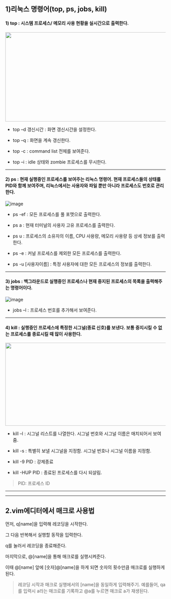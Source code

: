 1)리눅스 명령어(top, ps, jobs, kill)
---
#### 1) top : 시스템 프로세스/ 메모리 사용 현황을 실시간으로 출력한다.
<img src ="https://user-images.githubusercontent.com/106420653/171998514-5e5bcadb-dfaa-4de0-ad45-476dd91f6d4e.png" width="580" height="280">

* top –d 갱신시간 : 화면 갱신시간을 설정한다.

* top –q : 화면을 계속 갱신한다.

* top -c : command list 전체를 보여준다.

* top –i : idle 상태와 zombie 프로세스를 무시한다.
---
#### 2) ps : 현재 실행중인 프로세스를 보여주는 리눅스 명령어. 현재 프로세스들의 상태를 PID와 함께 보여주며, 리눅스에서는 사용자와 파일 뿐만 아니라 프로세스도 번호로 관리한다.
![image](https://user-images.githubusercontent.com/106420653/171999541-81ee3a35-49a5-4b14-89ef-46f5f543e575.png)

* ps -ef : 모든 프로세스를 풀 포맷으로 출력한다.

* ps a : 현재 터미널의 사용자 고유 프로세스를 출력한다.
 
* ps u : 프로세스의 소유자의 이름, CPU 사용량, 메모리 사용량 등 상세 정보를 출력한다.
 
* ps -e : 커널 프로세스를 제외한 모든 프로세스를 출력한다.
 
* ps -u [사용자이름] : 특정 사용자에 대한 모든 프로세스의 정보를 출력한다.
---
#### 3) jobs : 백그라운드로 실행중인 프로세스나 현재 중지된 프로세스의 목록을 출력해주는 명령어이다.

![image](https://user-images.githubusercontent.com/106420653/171998424-b017c446-e2ba-4e93-8446-b58a93278613.png)

* jobs –l : 프로세스 번호를 추가해서 보여준다.
---
#### 4) kill : 실행중인 프로세스에 특정한 시그널(종료 신호)를 보낸다. 보통 중지시킬 수 없는 프로세스를 종료시킬 때 많이 사용한다. 
<img src="https://user-images.githubusercontent.com/106420653/171999469-cee2e51e-fc2e-4854-ab8f-e30df59c4a76.png" width="600" height="260">

* kill –l : 시그널 리스트를 나열한다. 시그널 번호와 시그널 이름은 매치되어서 보여줌.

* kill -s : 특별히 보낼 시그널을 지정함. 시그널 번호나 시그널 이름을 지정함.

* kill -9 PID : 강제종료
 
* kill -HUP PID : 종료된 프로세스를 다시 되살림.

> PID: 프로세스 ID 
---
---
2.vim에디터에서 매크로 사용법
---
먼저, q[name]을 입력해 레코딩을 시작한다.

그 다음 반복해서 실행할 동작을 입력한다.

q를 눌러서 레코딩을 종료해준다.

마지막으로,  @[name]을 통해 매크로를 실행시켜준다.

이때 @[name] 앞에 [숫자]@[name]을 하게 되면 숫자의 횟수만큼 매크로를 실행하게 된다.

> 레코딩 시작과 매크로 실행에서의 [name]을 동일하게 입력해주기. 예를들어, qa를 입력시 a라는 매크로를 기록하고 @a를 누르면 매크로 a가 재생된다.
